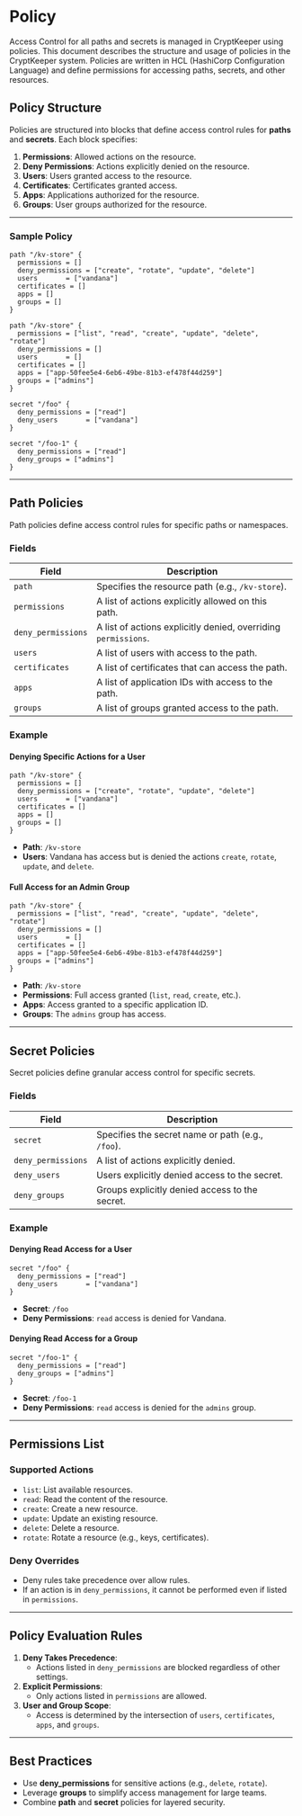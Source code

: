 
# Policy
Access Control for all paths and secrets is managed in CryptKeeper using policies.
This document describes the structure and usage of policies in the CryptKeeper system. Policies are written in HCL (HashiCorp Configuration Language) and define permissions for accessing paths, secrets, and other resources.

## Policy Structure

Policies are structured into blocks that define access control rules for **paths** and **secrets**. Each block specifies:
1. **Permissions**: Allowed actions on the resource.
2. **Deny Permissions**: Actions explicitly denied on the resource.
3. **Users**: Users granted access to the resource.
4. **Certificates**: Certificates granted access.
5. **Apps**: Applications authorized for the resource.
6. **Groups**: User groups authorized for the resource.

---

### Sample Policy

```hcl
path "/kv-store" {
  permissions = []
  deny_permissions = ["create", "rotate", "update", "delete"]
  users       = ["vandana"]
  certificates = []
  apps = []
  groups = []
}

path "/kv-store" {
  permissions = ["list", "read", "create", "update", "delete", "rotate"]
  deny_permissions = []
  users       = []
  certificates = []
  apps = ["app-50fee5e4-6eb6-49be-81b3-ef478f44d259"]
  groups = ["admins"]
}

secret "/foo" {
  deny_permissions = ["read"]
  deny_users       = ["vandana"]
}

secret "/foo-1" {
  deny_permissions = ["read"]
  deny_groups = ["admins"]
}
```

---

## Path Policies

Path policies define access control rules for specific paths or namespaces.

### Fields

| Field            | Description                                                                 |
|-------------------|-----------------------------------------------------------------------------|
| `path`           | Specifies the resource path (e.g., `/kv-store`).                           |
| `permissions`    | A list of actions explicitly allowed on this path.                         |
| `deny_permissions` | A list of actions explicitly denied, overriding `permissions`.           |
| `users`          | A list of users with access to the path.                                   |
| `certificates`   | A list of certificates that can access the path.                          |
| `apps`           | A list of application IDs with access to the path.                        |
| `groups`         | A list of groups granted access to the path.                              |

### Example

#### Denying Specific Actions for a User
```hcl
path "/kv-store" {
  permissions = []
  deny_permissions = ["create", "rotate", "update", "delete"]
  users       = ["vandana"]
  certificates = []
  apps = []
  groups = []
}
```
- **Path**: `/kv-store`
- **Users**: Vandana has access but is denied the actions `create`, `rotate`, `update`, and `delete`.

#### Full Access for an Admin Group
```hcl
path "/kv-store" {
  permissions = ["list", "read", "create", "update", "delete", "rotate"]
  deny_permissions = []
  users       = []
  certificates = []
  apps = ["app-50fee5e4-6eb6-49be-81b3-ef478f44d259"]
  groups = ["admins"]
}
```
- **Path**: `/kv-store`
- **Permissions**: Full access granted (`list`, `read`, `create`, etc.).
- **Apps**: Access granted to a specific application ID.
- **Groups**: The `admins` group has access.

---

## Secret Policies

Secret policies define granular access control for specific secrets.

### Fields

| Field              | Description                                                             |
|---------------------|-------------------------------------------------------------------------|
| `secret`           | Specifies the secret name or path (e.g., `/foo`).                      |
| `deny_permissions` | A list of actions explicitly denied.                                   |
| `deny_users`       | Users explicitly denied access to the secret.                         |
| `deny_groups`      | Groups explicitly denied access to the secret.                        |

### Example

#### Denying Read Access for a User
```hcl
secret "/foo" {
  deny_permissions = ["read"]
  deny_users       = ["vandana"]
}
```
- **Secret**: `/foo`
- **Deny Permissions**: `read` access is denied for Vandana.

#### Denying Read Access for a Group
```hcl
secret "/foo-1" {
  deny_permissions = ["read"]
  deny_groups = ["admins"]
}
```
- **Secret**: `/foo-1`
- **Deny Permissions**: `read` access is denied for the `admins` group.

---

## Permissions List

### Supported Actions
- `list`: List available resources.
- `read`: Read the content of the resource.
- `create`: Create a new resource.
- `update`: Update an existing resource.
- `delete`: Delete a resource.
- `rotate`: Rotate a resource (e.g., keys, certificates).

### Deny Overrides
- Deny rules take precedence over allow rules.
- If an action is in `deny_permissions`, it cannot be performed even if listed in `permissions`.

---

## Policy Evaluation Rules

1. **Deny Takes Precedence**:
   - Actions listed in `deny_permissions` are blocked regardless of other settings.
2. **Explicit Permissions**:
   - Only actions listed in `permissions` are allowed.
3. **User and Group Scope**:
   - Access is determined by the intersection of `users`, `certificates`, `apps`, and `groups`.

---

## Best Practices

- Use **deny_permissions** for sensitive actions (e.g., `delete`, `rotate`).
- Leverage **groups** to simplify access management for large teams.
- Combine **path** and **secret** policies for layered security.

